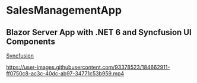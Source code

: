 # SalesManagementApp
 Blazor Server App with .NET 6 and Syncfusion UI Components
 --
 [Syncfusion](https://www.syncfusion.com/)

https://user-images.githubusercontent.com/93378523/184662911-ff0750c8-ac3c-40dc-ab97-34771c53b959.mp4
